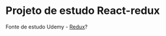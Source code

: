 # Projeto de estudo React-redux

Fonte de estudo Udemy - [Redux](https://www.udemy.com/react-redux/)?
